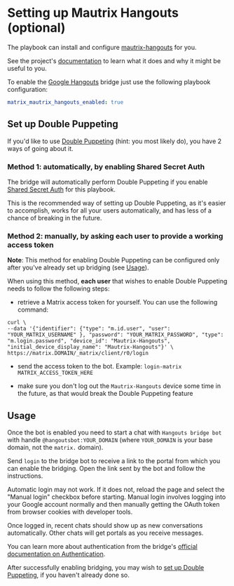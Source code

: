 # Setting up Mautrix Hangouts (optional)

The playbook can install and configure [mautrix-hangouts](https://github.com/mautrix/hangouts) for you.

See the project's [documentation](https://github.com/mautrix/hangouts/wiki#usage) to learn what it does and why it might be useful to you.

To enable the [Google Hangouts](https://hangouts.google.com/) bridge just use the following playbook configuration:


```yaml
matrix_mautrix_hangouts_enabled: true
```


## Set up Double Puppeting

If you'd like to use [Double Puppeting](https://github.com/mautrix/hangouts/wiki/Authentication#double-puppeting) (hint: you most likely do), you have 2 ways of going about it.

### Method 1: automatically, by enabling Shared Secret Auth

The bridge will automatically perform Double Puppeting if you enable [Shared Secret Auth](configuring-playbook-shared-secret-auth.md) for this playbook.

This is the recommended way of setting up Double Puppeting, as it's easier to accomplish, works for all your users automatically, and has less of a chance of breaking in the future.


### Method 2: manually, by asking each user to provide a working access token

**Note**: This method for enabling Double Puppeting can be configured only after you've already set up bridging (see [Usage](#usage)).

When using this method, **each user** that wishes to enable Double Puppeting needs to follow the following steps:

- retrieve a Matrix access token for yourself. You can use the following command:

```
curl \
--data '{"identifier": {"type": "m.id.user", "user": "YOUR_MATRIX_USERNAME" }, "password": "YOUR_MATRIX_PASSWORD", "type": "m.login.password", "device_id": "Mautrix-Hangouts", "initial_device_display_name": "Mautrix-Hangouts"}' \
https://matrix.DOMAIN/_matrix/client/r0/login
```

- send the access token to the bot. Example: `login-matrix MATRIX_ACCESS_TOKEN_HERE`

- make sure you don't log out the `Mautrix-Hangouts` device some time in the future, as that would break the Double Puppeting feature


## Usage

Once the bot is enabled you need to start a chat with `Hangouts bridge bot` with handle `@hangoutsbot:YOUR_DOMAIN` (where `YOUR_DOMAIN` is your base domain, not the `matrix.` domain).

Send `login` to the bridge bot to receive a link to the portal from which you can enable the bridging. Open the link sent by the bot and follow the instructions.

Automatic login may not work. If it does not, reload the page and select the "Manual login" checkbox before starting. Manual login involves logging into your Google account normally and then manually getting the OAuth token from browser cookies with developer tools.

Once logged in, recent chats should show up as new conversations automatically. Other chats will get portals as you receive messages.

You can learn more about authentication from the bridge's [official documentation on Authentication](https://docs.mau.fi/bridges/python/hangouts/authentication.html).

After successfully enabling bridging, you may wish to [set up Double Puppeting](#set-up-double-puppeting), if you haven't already done so.

